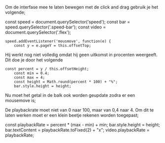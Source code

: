 Om de interfase mee te laten bewegen met de click and drag gebruik je het volgende;

const speed = document.querySelector('speed');
	const bar = speed.querySelector('.speed-bar');
	const video = document.querySelector('.flex');
	
	speed.addEventListener('mousmove', function(e) { 
		const y = e.pageY = this.offsetTop;
		
		
Hij werkt nog niet volledig omdat hij geen uitkomst in procenten weergeeft. Dit doe je door het volgende

	const percent = y / this.offsetHeight;
		const min = 0.4;
		const max = 4;
		const height = Math.round(percent * 100) + "%";
		bar.style.height = height;
		
Nu moet het getal in de balk ook worden geupdate zodra er een mousemove is;

De playbackrate moet niet van 0 naar 100, maar van 0,4 naar 4. Om dit te laten werken moet er een klein beetje rekenen worden toegepast;

const playbackRate = percent * (max - min) + min;
		bar.style.height = height;
		bar.textContent = playbackRate.toFixed(2) + "x";
		video.playbackRate = playbackRate;

